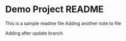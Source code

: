 # Demo Project README 

This is a sample readme file 
Adding another note to file 

Adding after update branch 